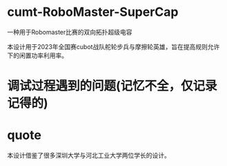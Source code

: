 # cumt-RoboMaster-SuperCap
一种用于Robomaster比赛的双向拓扑超级电容

本设计用于2023年全国赛cubot战队舵轮步兵与摩擦轮英雄，旨在提高规则允许下的闲置功率利用率。

# 调试过程遇到的问题(记忆不全，仅记录记得的)

# quote
本设计借鉴了很多深圳大学与河北工业大学两位学长的设计。
